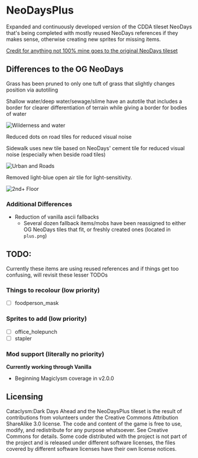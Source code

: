 # NeoDaysPlus
Expanded and continuously developed version of the CDDA tileset NeoDays that's being completed with mostly reused NeoDays references if they makes sense, otherwise creating new sprites for missing items.

[Credit for anything not 100% mine goes to the original NeoDays tileset](https://github.com/I-am-Erk/CDDA-Tilesets)

## Differences to the OG NeoDays

Grass has been pruned to only one tuft of grass that slightly changes position via autotiling

Shallow water/deep water/sewage/slime have an autotile that includes a border for clearer differentiation of terrain while giving a border for bodies of water

![Wilderness and water](https://i.imgur.com/fWe4ZLF.png)

Reduced dots on road tiles for reduced visual noise

Sidewalk uses new tile based on NeoDays' cement tile for reduced visual noise (especially when beside road tiles)

![Urban and Roads](https://i.imgur.com/d2ixKJN.png)

Removed light-blue open air tile for light-sensitivity.

![2nd+ Floor](https://i.imgur.com/BuuHAm3.png)

### Additional Differences
- Reduction of vanilla ascii fallbacks
  - Several dozen fallback items/mobs have been reassigned to either OG NeoDays tiles that fit, or freshly created ones (located in `plus.png`)

## TODO:
Currently these items are using reused references and if things get too confusing, will revisit these lesser TODOs

### Things to recolour (low priority)
- [ ] foodperson_mask

### Sprites to add (low priority)
- [ ] office_holepunch
- [ ] stapler

### Mod support (literally no priority)
**Currently working through Vanilla**
- Beginning Magiclysm coverage in v2.0.0

## Licensing
Cataclysm:Dark Days Ahead and the NeoDaysPlus tileset is the result of contributions from volunteers under the Creative Commons Attribution ShareAlike 3.0 license. The code and content of the game is free to use, modify, and redistribute for any purpose whatsoever. See Creative Commons for details. Some code distributed with the project is not part of the project and is released under different software licenses, the files covered by different software licenses have their own license notices.
